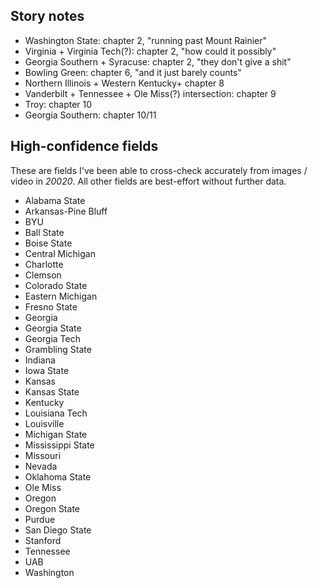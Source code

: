 ## Story notes
* Washington State: chapter 2, "running past Mount Rainier"
* Virginia + Virginia Tech(?): chapter 2, "how could it possibly"
* Georgia Southern + Syracuse: chapter 2, "they don't give a shit"
* Bowling Green: chapter 6, "and it just barely counts"
* Northern Illinois + Western Kentucky+ chapter 8
* Vanderbilt + Tennessee + Ole Miss(?) intersection: chapter 9
* Troy: chapter 10
* Georgia Southern: chapter 10/11

## High-confidence fields
These are fields I've been able to cross-check accurately from images / video in _20020_. All other fields are best-effort without further data.

* Alabama State
* Arkansas-Pine Bluff
* BYU
* Ball State
* Boise State
* Central Michigan
* Charlotte
* Clemson
* Colorado State
* Eastern Michigan
* Fresno State
* Georgia
* Georgia State
* Georgia Tech
* Grambling State
* Indiana
* Iowa State
* Kansas
* Kansas State
* Kentucky
* Louisiana Tech
* Louisville
* Michigan State
* Mississippi State
* Missouri
* Nevada
* Oklahoma State
* Ole Miss
* Oregon
* Oregon State
* Purdue
* San Diego State
* Stanford
* Tennessee
* UAB
* Washington
